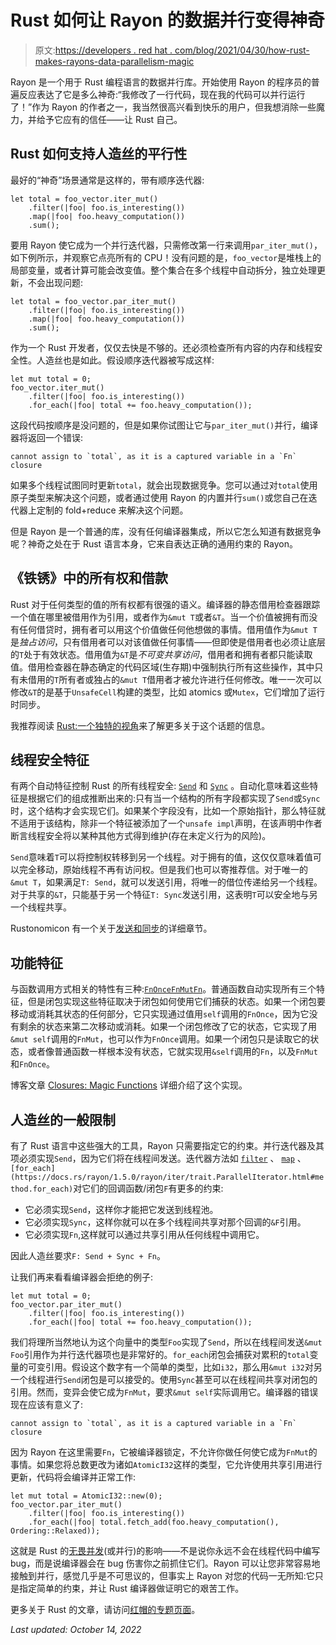 # Rust 如何让 Rayon 的数据并行变得神奇

> 原文:[https://developers . red hat . com/blog/2021/04/30/how-rust-makes-rayons-data-parallelism-magic](https://developers.redhat.com/blog/2021/04/30/how-rust-makes-rayons-data-parallelism-magical)

Rayon 是一个用于 Rust 编程语言的数据并行库。开始使用 Rayon 的程序员的普遍反应表达了它是多么神奇:“我修改了一行代码，现在我的代码可以并行运行了！”作为 Rayon 的作者之一，我当然很高兴看到快乐的用户，但我想消除一些魔力，并给予它应有的信任——让 Rust 自己。

## Rust 如何支持人造丝的平行性

最好的“神奇”场景通常是这样的，带有顺序迭代器:

```
let total = foo_vector.iter_mut()
    .filter(|foo| foo.is_interesting())
    .map(|foo| foo.heavy_computation())
    .sum();
```

要用 Rayon 使它成为一个并行迭代器，只需修改第一行来调用`par_iter_mut()`，如下例所示，并观察它点亮所有的 CPU！没有问题的是，`foo_vector`是堆栈上的局部变量，或者计算可能会改变值。整个集合在多个线程中自动拆分，独立处理更新，不会出现问题:

```
let total = foo_vector.par_iter_mut()
    .filter(|foo| foo.is_interesting())
    .map(|foo| foo.heavy_computation())
    .sum();
```

作为一个 Rust 开发者，仅仅去快是不够的。还必须检查所有内容的内存和线程安全性。人造丝也是如此。假设顺序迭代器被写成这样:

```
let mut total = 0;
foo_vector.iter_mut()
    .filter(|foo| foo.is_interesting())
    .for_each(|foo| total += foo.heavy_computation());
```

这段代码按顺序是没问题的，但是如果你试图让它与`par_iter_mut()`并行，编译器将返回一个错误:

```
cannot assign to `total`, as it is a captured variable in a `Fn` closure

```

如果多个线程试图同时更新`total`，就会出现数据竞争。您可以通过对`total`使用原子类型来解决这个问题，或者通过使用 Rayon 的内置并行`sum()`或您自己在迭代器上定制的 fold+reduce 来解决这个问题。

但是 Rayon 是一个普通的库，没有任何编译器集成，所以它怎么知道有数据竞争呢？神奇之处在于 Rust 语言本身，它来自表达正确的通用约束的 Rayon。

## 《铁锈》中的所有权和借款

Rust 对于任何类型的值的所有权都有很强的语义。编译器的静态借用检查器跟踪一个值在哪里被借用作为引用，或者作为`&mut T`或者`&T`。当一个价值被拥有而没有任何借贷时，拥有者可以用这个价值做任何他想做的事情。借用值作为`&mut T`是*独占访问*，只有借用者可以对该值做任何事情——但即使是借用者也必须让底层的`T`处于有效状态。借用值为`&T`是*不可变共享访问*，借用者和拥有者都只能读取值。借用检查器在静态确定的代码区域(生存期)中强制执行所有这些操作，其中只有未借用的`T`所有者或独占的`&mut T`借用者才被允许进行任何修改。唯一一次可以修改`&T`的是基于`UnsafeCell`构建的类型，比如 atomics 或`Mutex`，它们增加了运行时同步。

我推荐阅读 [Rust:一个独特的视角](https://limpet.net/mbrubeck/2019/02/07/rust-a-unique-perspective.html)来了解更多关于这个话题的信息。

## 线程安全特征

有两个自动特征控制 Rust 的所有线程安全: [`Send`](https://doc.rust-lang.org/stable/std/marker/trait.Send.html) 和 [`Sync`](https://doc.rust-lang.org/stable/std/marker/trait.Sync.html) 。自动化意味着这些特征是根据它们的组成推断出来的:只有当一个结构的所有字段都实现了`Send`或`Sync`时，这个结构才会实现它们。如果某个字段没有，比如一个原始指针，那么特征就不适用于该结构，除非一个特征被添加了一个`unsafe impl`声明，在该声明中作者断言线程安全将以某种其他方式得到维护(存在未定义行为的风险)。

`Send`意味着`T`可以将控制权转移到另一个线程。对于拥有的值，这仅仅意味着值可以完全移动，原始线程不再有访问权。但是我们也可以寄推荐信。对于唯一的`&mut T`，如果满足`T: Send`，就可以发送引用，将唯一的借位传递给另一个线程。对于共享的`&T`，只能基于另一个特征`T: Sync`发送引用，这表明`T`可以安全地与另一个线程共享。

Rustonomicon 有一个关于[发送和同步](https://doc.rust-lang.org/stable/nomicon/send-and-sync.html)的详细章节。

## 功能特征

与函数调用方式相关的特性有三种:[`FnOnce`](https://doc.rust-lang.org/stable/std/ops/trait.FnOnce.html)[`FnMut`](https://doc.rust-lang.org/stable/std/ops/trait.FnMut.html)[`Fn`](https://doc.rust-lang.org/stable/std/ops/trait.Fn.html)。普通函数自动实现所有三个特征，但是闭包实现这些特征取决于闭包如何使用它们捕获的状态。如果一个闭包要移动或消耗其状态的任何部分，它只实现通过值用`self`调用的`FnOnce`，因为它没有剩余的状态来第二次移动或消耗。如果一个闭包修改了它的状态，它实现了用`&mut self`调用的`FnMut`，也可以作为`FnOnce`调用。如果一个闭包只是读取它的状态，或者像普通函数一样根本没有状态，它就实现用`&self`调用的`Fn`，以及`FnMut`和`FnOnce`。

博客文章 [Closures: Magic Functions](https://rustyyato.github.io/rust/syntactic/sugar/2019/01/17/Closures-Magic-Functions.html) 详细介绍了这个实现。

## 人造丝的一般限制

有了 Rust 语言中这些强大的工具，Rayon 只需要指定它的约束。并行迭代器及其项必须实现`Send`，因为它们将在线程间发送。迭代器方法如 [`filter`](https://docs.rs/rayon/1.5.0/rayon/iter/trait.ParallelIterator.html#method.filter) 、 [`map`](https://docs.rs/rayon/1.5.0/rayon/iter/trait.ParallelIterator.html#method.map) 、`[for_each](https://docs.rs/rayon/1.5.0/rayon/iter/trait.ParallelIterator.html#method.for_each)`对它们的回调函数/闭包`F`有更多的约束:

*   它必须实现`Send`，这样你才能把它发送到线程池。
*   它必须实现`Sync`，这样你就可以在多个线程间共享对那个回调的`&F`引用。
*   它必须实现`Fn`,这样就可以通过共享引用从任何线程中调用它。

因此人造丝要求`F: Send + Sync + Fn`。

让我们再来看看编译器会拒绝的例子:

```
let mut total = 0;
foo_vector.par_iter_mut()
    .filter(|foo| foo.is_interesting())
    .for_each(|foo| total += foo.heavy_computation());
```

我们将理所当然地认为这个向量中的类型`Foo`实现了`Send`，所以在线程间发送`&mut Foo`引用作为并行迭代器项也是非常好的。`for_each`闭包会捕获对累积的`total`变量的可变引用。假设这个数字有一个简单的类型，比如`i32`，那么用`&mut i32`对另一个线程进行`Send`闭包是可以接受的。使用`Sync`甚至可以在线程间共享对闭包的引用。然而，变异会使它成为`FnMut`，要求`&mut self`实际调用它。编译器的错误现在应该有意义了:

```
cannot assign to `total`, as it is a captured variable in a `Fn` closure

```

因为 Rayon 在这里需要`Fn`，它被编译器锁定，不允许你做任何使它成为`FnMut`的事情。如果您将总数更改为诸如`AtomicI32`这样的类型，它允许使用共享引用进行更新，代码将会编译并正常工作:

```
let mut total = AtomicI32::new(0);
foo_vector.par_iter_mut()
    .filter(|foo| foo.is_interesting())
    .for_each(|foo| total.fetch_add(foo.heavy_computation(), Ordering::Relaxed));
```

这就是 Rust 的[无畏并发](https://doc.rust-lang.org/book/ch16-00-concurrency.html)(或并行)的影响——不是说你永远不会在线程代码中编写 bug，而是说编译器会在 bug 伤害你之前抓住它们。Rayon 可以让您非常容易地接触到并行，感觉几乎是不可思议的，但事实上 Rayon 对您的代码一无所知:它只是指定简单的约束，并让 Rust 编译器做证明它的艰苦工作。

更多关于 Rust 的文章，请访问[红帽的专题页面](https://developers.redhat.com/blog/category/rust/)。

*Last updated: October 14, 2022*